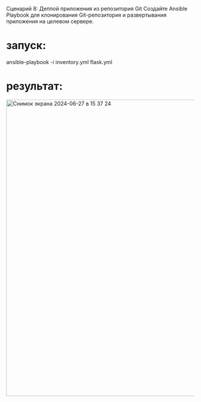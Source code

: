 Сценарий 8: Деплой приложения из репозитория Git
Создайте Ansible Playbook для клонирования Git-репозитория и развертывания приложения на целевом сервере.

# запуск:

ansible-playbook -i inventory.yml flask.yml

# результат: 

<img width="793" alt="Снимок экрана 2024-06-27 в 15 37 24" src="https://github.com/PhilinVeselov/devops/assets/110721135/db83764c-9c94-4adb-8fc8-16ecef621eb2">
